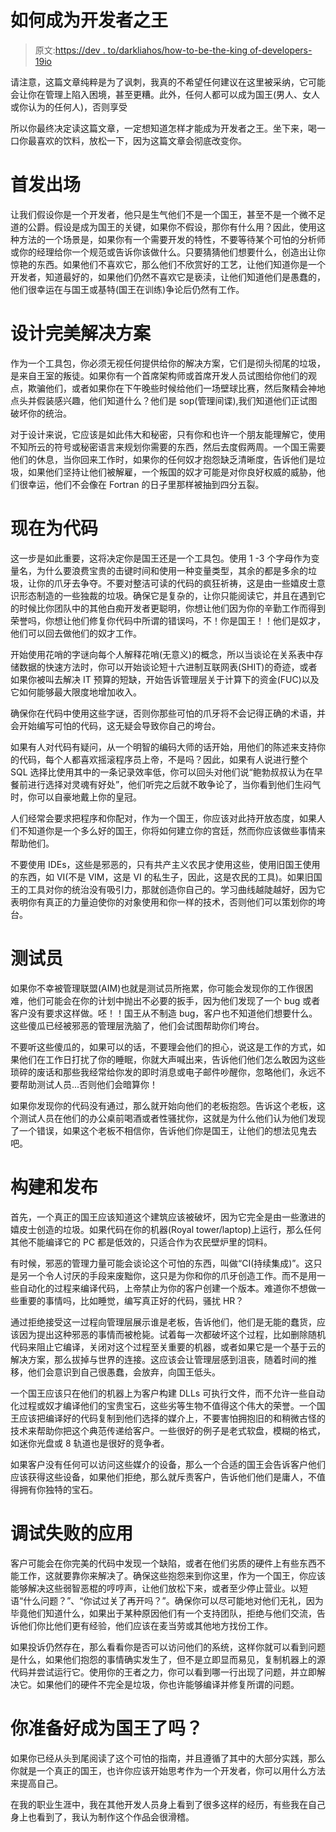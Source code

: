 # 如何成为开发者之王

> 原文:[https://dev . to/darkliahos/how-to-be-the-king of-developers-19io](https://dev.to/darkliahos/how-to-be-the-king-of-developers-19io)

请注意，这篇文章纯粹是为了讽刺，我真的不希望任何建议在这里被采纳，它可能会让你在管理上陷入困境，甚至更糟。此外，任何人都可以成为国王(男人、女人或你认为的任何人)，否则享受

所以你最终决定读这篇文章，一定想知道怎样才能成为开发者之王。坐下来，喝一口你最喜欢的饮料，放松一下，因为这篇文章会彻底改变你。

# 首发出场

让我们假设你是一个开发者，他只是生气他们不是一个国王，甚至不是一个微不足道的公爵。假设是成为国王的关键，如果你不假设，那你有什么用？因此，使用这种方法的一个场景是，如果你有一个需要开发的特性，不要等待某个可怕的分析师或你的经理给你一个规范或告诉你该做什么。只要猜猜他们想要什么，创造出让你惊艳的东西。如果他们不喜欢它，那么他们不欣赏好的工艺，让他们知道你是一个开发者，知道最好的，如果他们仍然不喜欢它是亵渎，让他们知道他们是愚蠢的，他们很幸运在与国王或基特(国王在训练)争论后仍然有工作。

# 设计完美解决方案

作为一个工具包，你必须无视任何提供给你的解决方案，它们是彻头彻尾的垃圾，是来自王室的叛徒。如果你有一个首席架构师或首席开发人员试图给你他们的观点，欺骗他们，或者如果你在下午晚些时候给他们一场壁球比赛，然后聚精会神地点头并假装感兴趣，他们知道什么？他们是 sop(管理间谍),我们知道他们正试图破坏你的统治。

对于设计来说，它应该是如此伟大和秘密，只有你和也许一个朋友能理解它，使用不知所云的符号或秘密语言来规划你需要的东西，然后去度假两周。一个国王需要他们的休息，当你回来工作时，如果你的任何奴才抱怨缺乏清晰度，告诉他们是垃圾，如果他们坚持让他们被解雇，一个叛国的奴才可能是对你良好权威的威胁，他们很幸运，他们不会像在 Fortran 的日子里那样被抽到四分五裂。

# 现在为代码

这一步是如此重要，这将决定你是国王还是一个工具包。使用 1 -3 个字母作为变量名，为什么要浪费宝贵的击键时间和使用一种变量类型，其余的都是多余的垃圾，让你的爪牙去争夺。不要对整洁可读的代码的疯狂祈祷，这是由一些嬉皮士意识形态制造的一些独裁的垃圾。确保它是复杂的，让你只能阅读它，并且在遇到它的时候比你团队中的其他白痴开发者更聪明，你想让他们因为你的辛勤工作而得到荣誉吗，你想让他们修复你代码中所谓的错误吗，不！你是国王！！他们是奴才，他们可以回去做他们的奴才工作。

开始使用花哨的字谜向每个人解释花哨(无意义)的概念，所以当谈论在关系表中存储数据的快速方法时，你可以开始谈论短十六进制互联网表(SHIT)的奇迹，或者如果你被叫去解决 IT 预算的短缺，开始告诉管理层关于计算下的资金(FUC)以及它如何能够最大限度地增加收入。

确保你在代码中使用这些字谜，否则你那些可怕的爪牙将不会记得正确的术语，并会开始编写可怕的代码，这无疑会导致你自己的垮台。

如果有人对代码有疑问，从一个明智的编码大师的话开始，用他们的陈述来支持你的代码，每个人都喜欢摇滚程序员上帝，不是吗？因此，如果有人说进行整个 SQL 选择比使用其中的一条记录效率低，你可以回头对他们说“鲍勃叔叔认为在早餐前进行选择对灵魂有好处”，他们听完之后就不敢争论了，当你看到他们生闷气时，你可以自豪地戴上你的皇冠。

人们经常会要求把程序和你配对，作为一个国王，你应该对此持开放态度，如果人们不知道你是一个多么好的国王，你将如何建立你的宫廷，然而你应该做些事情来帮助他们。

不要使用 IDEs，这些是邪恶的，只有共产主义农民才使用这些，使用旧国王使用的东西，如 VI(不是 VIM，这是 VI 的私生子，因此，这是农民的工具)。如果旧国王的工具对你的统治没有吸引力，那就创造你自己的。学习曲线越陡越好，因为它表明你有真正的力量迫使你的对象使用和你一样的技术，否则他们可以策划你的垮台。

# 测试员

如果你不幸被管理联盟(AIM)也就是测试员所拖累，你可能会发现你的工作很困难，他们可能会在你的计划中抛出不必要的扳手，因为他们发现了一个 bug 或者客户没有要求这样做。呸！！国王从不制造 bug，客户也不知道他们想要什么。这些傻瓜已经被邪恶的管理层洗脑了，他们会试图帮助你们垮台。

不要听这些傻瓜的，如果可以的话，不要理会他们的担心，说这是工作的方式，如果他们在工作日打扰了你的睡眠，你就大声喊出来，告诉他们他们怎么敢因为这些琐碎的废话和那些我经常给你发的即时消息或电子邮件吵醒你，忽略他们，永远不要帮助测试人员...否则他们会暗算你！

如果你发现你的代码没有通过，那么就开始向他们的老板抱怨。告诉这个老板，这个测试人员在他们的办公桌前喝酒或者性骚扰你，这就是为什么他们认为他们发现了一个错误，如果这个老板不相信你，告诉他们你是国王，让他们的想法见鬼去吧。

# 构建和发布

首先，一个真正的国王应该知道这个建筑应该被破坏，因为它完全是由一些激进的嬉皮士创造的垃圾。如果代码在你的机器(Royal tower/laptop)上运行，那么任何其他不能编译它的 PC 都是低效的，只适合作为农民壁炉里的饲料。

有时候，邪恶的管理力量可能会谈论这个可怕的东西，叫做“CI(持续集成)”。这只是另一个令人讨厌的手段来废黜你，这只是为你和你的爪牙创造工作。而不是用一些自动化的过程来编译代码，上帝禁止为你的客户创建一个版本。难道你不想做一些重要的事情吗，比如睡觉，编写真正好的代码，骚扰 HR？

通过拒绝接受这一过程向管理层展示谁是老板，告诉他们，他们是无能的蠢货，应该因为提出这种邪恶的事情而被枪毙。试着每一次都破坏这个过程，比如删除随机代码来阻止它编译，关闭对这个过程至关重要的机器，或者如果它是一个基于云的解决方案，那么拔掉与世界的连接。这应该会让管理层感到沮丧，随着时间的推移，他们会意识到自己很愚蠢，会放弃，向国王低头。

一个国王应该只在他们的机器上为客户构建 DLLs 可执行文件，而不允许一些自动化过程或奴才编译他们的宝贵宝石，这些劣等生物不值得这个伟大的荣誉。一个国王应该把编译好的代码复制到他们选择的媒介上，不要害怕拥抱旧的和稍微古怪的技术来帮助你把这个典范传递给客户。一些很好的例子是老式软盘，模糊的格式，如迷你光盘或 8 轨道也是很好的竞争者。

如果客户没有任何可以访问这些媒介的设备，那么一个合适的国王会告诉客户他们应该获得这些设备，如果他们拒绝，那么就斥责客户，告诉他们他们是庸人，不值得拥有你独特的宝石。

# 调试失败的应用

客户可能会在你完美的代码中发现一个缺陷，或者在他们劣质的硬件上有些东西不能工作，这就要靠你来解决了。确保这些抱怨来到你这里，作为一个国王，你应该能够解决这些弱智恶棍的哼哼声，让他们放松下来，或者至少停止营业。以短语“什么问题？”、“你试过关了再开吗？”。确保你可以尽可能地对他们无礼，因为毕竟他们知道什么，如果出于某种原因他们有一个支持团队，拒绝与他们交流，告诉他们你比他们更有经验，他们应该在麦当劳或其他地方找份工作。

如果投诉仍然存在，那么看看你是否可以访问他们的系统，这样你就可以看到问题是什么，如果他们抱怨的事情确实发生了，但不是立即显而易见，复制机器上的源代码并尝试运行它。使用你的王者之力，你可以看到哪一行出现了问题，并立即解决它。如果他们的硬件不完全是垃圾，你也许能够编译并修复所谓的问题。

# 你准备好成为国王了吗？

如果你已经从头到尾阅读了这个可怕的指南，并且遵循了其中的大部分实践，那么你就是一个真正的国王，也许你应该开始思考作为一个开发者，你可以用什么方法来提高自己。

在我的职业生涯中，我在其他开发人员身上看到了很多这样的经历，有些我在自己身上也看到了，我认为制作这个作品会很滑稽。